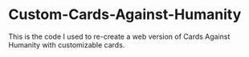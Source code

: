 # Custom-Cards-Against-Humanity
This is the code I used to re-create a web version of Cards Against Humanity with customizable cards.
